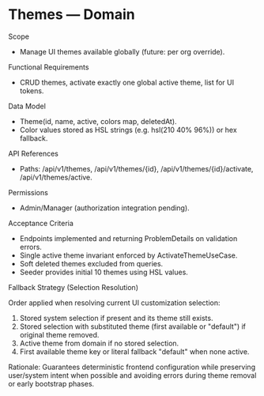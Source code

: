 <!--
File: themes.md
Purpose: Domain documentation for Themes. Describes scope, functional
requirements, data model, API refs, permissions, and acceptance
criteria. All Rights Reserved. Arodi Emmanuel
-->

# Themes — Domain

Scope

- Manage UI themes available globally (future: per org override).

Functional Requirements

- CRUD themes, activate exactly one global active theme, list for UI tokens.

Data Model

- Theme(id, name, active, colors map, deletedAt).
- Color values stored as HSL strings (e.g. hsl(210 40% 96%)) or hex fallback.

API References

- Paths: /api/v1/themes, /api/v1/themes/{id}, /api/v1/themes/{id}/activate,
  /api/v1/themes/active.

Permissions

- Admin/Manager (authorization integration pending).

Acceptance Criteria

- Endpoints implemented and returning ProblemDetails on validation errors.
- Single active theme invariant enforced by ActivateThemeUseCase.
- Soft deleted themes excluded from queries.
- Seeder provides initial 10 themes using HSL values.

Fallback Strategy (Selection Resolution)

Order applied when resolving current UI customization selection:

1. Stored system selection if present and its theme still exists.
2. Stored selection with substituted theme (first available or "default") if
   original theme removed.
3. Active theme from domain if no stored selection.
4. First available theme key or literal fallback "default" when none active.

Rationale: Guarantees deterministic frontend configuration while preserving
user/system intent when possible and avoiding errors during theme removal or
early bootstrap phases.
